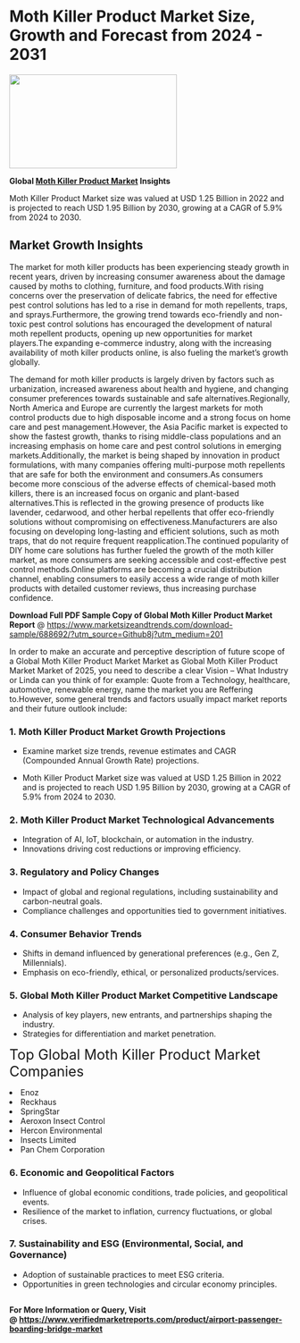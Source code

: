 <H1>Moth Killer Product Market Size, Growth and Forecast from 2024 - 2031</H1><img class="aligncenter size-medium wp-image-584254" src="https://thirdeyenews.in/wp-content/uploads/2024/09/Global-Market-Research-300x168.jpeg" alt="" width="300" height="168" /><p><strong>Global&nbsp;<a href="https://www.marketsizeandtrends.com/download-sample/688692/?utm_source=Github8j?utm_medium=201">Moth Killer Product Market</a> Insights</strong></p><p>Moth Killer Product Market size was valued at USD 1.25 Billion in 2022 and is projected to reach USD 1.95 Billion by 2030, growing at a CAGR of 5.9% from 2024 to 2030.</p><p><h2>Market Growth Insights</h2> <p>The market for moth killer products has been experiencing steady growth in recent years, driven by increasing consumer awareness about the damage caused by moths to clothing, furniture, and food products.With rising concerns over the preservation of delicate fabrics, the need for effective pest control solutions has led to a rise in demand for moth repellents, traps, and sprays.Furthermore, the growing trend towards eco-friendly and non-toxic pest control solutions has encouraged the development of natural moth repellent products, opening up new opportunities for market players.The expanding e-commerce industry, along with the increasing availability of moth killer products online, is also fueling the market’s growth globally. </p> <p>The demand for moth killer products is largely driven by factors such as urbanization, increased awareness about health and hygiene, and changing consumer preferences towards sustainable and safe alternatives.Regionally, North America and Europe are currently the largest markets for moth control products due to high disposable income and a strong focus on home care and pest management.However, the Asia Pacific market is expected to show the fastest growth, thanks to rising middle-class populations and an increasing emphasis on home care and pest control solutions in emerging markets.Additionally, the market is being shaped by innovation in product formulations, with many companies offering multi-purpose moth repellents that are safe for both the environment and consumers.As consumers become more conscious of the adverse effects of chemical-based moth killers, there is an increased focus on organic and plant-based alternatives.This is reflected in the growing presence of products like lavender, cedarwood, and other herbal repellents that offer eco-friendly solutions without compromising on effectiveness.Manufacturers are also focusing on developing long-lasting and efficient solutions, such as moth traps, that do not require frequent reapplication.The continued popularity of DIY home care solutions has further fueled the growth of the moth killer market, as more consumers are seeking accessible and cost-effective pest control methods.Online platforms are becoming a crucial distribution channel, enabling consumers to easily access a wide range of moth killer products with detailed customer reviews, thus increasing purchase confidence.</p><p><span class=""><strong>Download Full PDF Sample Copy of Global Moth Killer Product Market Report</strong> @ <a href="https://www.marketsizeandtrends.com/download-sample/688692/?utm_source=Github8j?utm_medium=201" target="_blank">https://www.marketsizeandtrends.com/download-sample/688692/?utm_source=Github8j?utm_medium=201</a></span></p><p>In order to make an accurate and perceptive description of future scope of a Global&nbsp;Moth Killer Product Market Market as Global&nbsp;Moth Killer Product Market Market of 2025, you need to describe a clear Vision &ndash; What Industry or Linda can you think of for example: Quote from a Technology, healthcare, automotive, renewable energy, name the market you are Reffering to.However, some general trends and factors usually impact market reports and their future outlook include:</p><h3>1.&nbsp;<strong>Moth Killer Product Market Growth Projections</strong></h3><ul><li>Examine market size trends, revenue estimates and CAGR (Compounded Annual Growth Rate) projections.</li><li><p>Moth Killer Product Market size was valued at USD 1.25 Billion in 2022 and is projected to reach USD 1.95 Billion by 2030, growing at a CAGR of 5.9% from 2024 to 2030.</p></li></ul><h3>2.&nbsp;<strong>Moth Killer Product Market Technological Advancements</strong></h3><ul><li>Integration of AI, IoT, blockchain, or automation in the industry.</li><li>Innovations driving cost reductions or improving efficiency.</li></ul><h3>3.&nbsp;<strong>Regulatory and Policy Changes</strong></h3><ul><li>Impact of global and regional regulations, including sustainability and carbon-neutral goals.</li><li>Compliance challenges and opportunities tied to government initiatives.</li></ul><h3>4.&nbsp;<strong>Consumer Behavior Trends</strong></h3><ul><li>Shifts in demand influenced by generational preferences (e.g., Gen Z, Millennials).</li><li>Emphasis on eco-friendly, ethical, or personalized products/services.</li></ul><h3>5.&nbsp;<strong>Global Moth Killer Product Market Competitive Landscape</strong></h3><ul><li>Analysis of key players, new entrants, and partnerships shaping the industry.</li><li>Strategies for differentiation and market penetration.</li></ul><p data-pm-slice="1 1 []"><span style="color: inherit; font-family: inherit; font-size: 25px;">Top Global Moth Killer Product Market Companies</span></p><div class="" data-test-id=""><p><li>Enoz</li><li> Reckhaus</li><li> SpringStar</li><li> Aeroxon Insect Control</li><li> Hercon Environmental</li><li> Insects Limited</li><li> Pan Chem Corporation</li></p></div><h3>6.&nbsp;<strong>Economic and Geopolitical Factors</strong></h3><ul><li>Influence of global economic conditions, trade policies, and geopolitical events.</li><li>Resilience of the market to inflation, currency fluctuations, or global crises.</li></ul><h3>7.&nbsp;<strong>Sustainability and ESG (Environmental, Social, and Governance)</strong></h3><ul><li>Adoption of sustainable practices to meet ESG criteria.</li><li>Opportunities in green technologies and circular economy principles.</li></ul><h2><strong style="font-size: 14px;">For More Information or Query, Visit @&nbsp;</strong><a style="background-color: #ffffff; font-size: 14px;" href="https://www.marketsizeandtrends.com/report/moth-killer-product-market/" target="_blank">https://www.verifiedmarketreports.com/product/airport-passenger-boarding-bridge-market</a></h2>